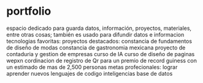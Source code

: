 # portfolio
espacio dedicado para guarda datos, información, proyectos, materiales, entre otras cosas; también es usado para difundir datos e informacion
tecnologias favoritas:
proyectos destacados:
constancia de fundamentos de diseño de modas
constancia de gastronomia mexicana
proyecto de contaduria y gestion de empresas
curso de IA
curso de diseño de paginas wepxn
cordinacion de registro de Qr para un premio de record guiness con un estimado de mas de 2,500 personas 
metas profecionales:
lograr aprender nuevos lenguajes de codigo
inteligencias
base de datos
